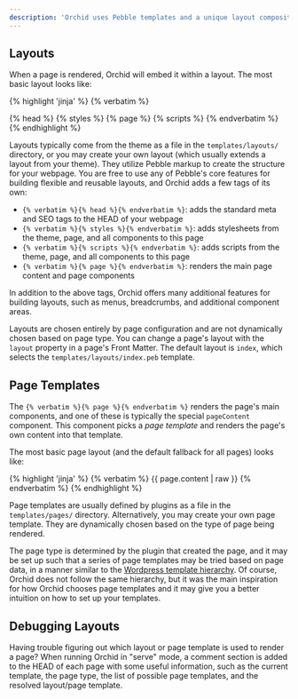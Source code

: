 ```yaml
---
description: 'Orchid uses Pebble templates and a unique layout composition system for fast and flexible layout design.'
---
```


## Layouts

When a page is rendered, Orchid will embed it within a layout. The most basic layout looks like:

{% highlight 'jinja' %}
{% verbatim %}
<!DOCTYPE HTML>
<html>
<head>
{% head %}
{% styles %}
</head>
<body>
{% page %}
{% scripts %}
</body>
</html>
{% endverbatim %}
{% endhighlight %}

Layouts typically come from the theme as a file in the `templates/layouts/` directory, or you may create your own layout
(which usually extends a layout from your theme). They utilize Pebble markup to create the structure for your webpage. 
You are free to use any of Pebble's core features for building flexible and reusable layouts, and Orchid adds a few tags 
of its own:

- `{% verbatim %}{% head %}{% endverbatim %}`: adds the standard meta and SEO tags to the HEAD of your webpage
- `{% verbatim %}{% styles %}{% endverbatim %}`: adds stylesheets from the theme, page, and all components to this page
- `{% verbatim %}{% scripts %}{% endverbatim %}`: adds scripts from the theme, page, and all components to this page
- `{% verbatim %}{% page %}{% endverbatim %}`: renders the main page content and page components

In addition to the above tags, Orchid offers many additional features for building layouts, such as menus, breadcrumbs, 
and additional component areas.

Layouts are chosen entirely by page configuration and are not dynamically chosen based on page type. You can change a 
page's layout with the `layout` property in a page's Front Matter. The default layout is `index`, which selects the 
`templates/layouts/index.peb` template. 

## Page Templates

The `{% verbatim %}{% page %}{% endverbatim %}` renders the page's main components, and one of these is typically the 
special `pageContent` component. This component picks a _page template_ and renders the page's own content into that 
template. 

The most basic page layout (and the default fallback for all pages) looks like:

{% highlight 'jinja' %}
{% verbatim %}
{{ page.content | raw }}
{% endverbatim %}
{% endhighlight %}

Page templates are usually defined by plugins as a file in the `templates/pages/` directory. Alternatively, you may 
create your own page template. They are dynamically chosen based on the type of page being rendered. 

The page type is determined by the plugin that created the page, and it may be set up such that a series of page 
templates may be tried based on page data, in a manner similar to the 
[Wordpress template hierarchy](https://wphierarchy.com/). Of course, Orchid does 
not follow the same hierarchy, but it was the main inspiration for how Orchid chooses page templates and it may give
you a better intuition on how to set up your templates.

## Debugging Layouts

Having trouble figuring out which layout or page template is used to render a page? When running Orchid in "serve" mode, 
a comment section is added to the HEAD of each page with some useful information, such as the current template, the page
type, the list of possible page templates, and the resolved layout/page template.
